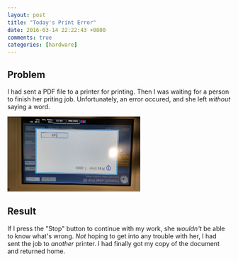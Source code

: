 ```yaml
---
layout: post
title: "Today's Print Error"
date: 2016-03-14 22:22:43 +0800
comments: true
categories: [hardware]
---
```


Problem
---

I had sent a PDF file to a printer for printing.  Then I was waiting
for a person to finish her priting job.  Unfortunately, an error
occured, and she left *without* saying a word.

<picture class="fancybox" title="Adobe RdrCEF has stopped working">
  <source srcset="source/images/posts/PrinterError/20160314_191831_HDR.jpg"
    media="(min-width: 525px)"></source> 
  <img alt="Adobe RdrCEF has stopped working" width="300"
    src="source/images/posts/PrinterError/20160314_191831_HDR.jpg" />
</picture>

Result
---

If I press the "Stop" button to continue with my work, she *wouldn't*
be able to know what's wrong.  *Not* hoping to get into any trouble
with her, I had sent the job to *another* printer.  I had finally got
my copy of the document and returned home.

